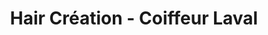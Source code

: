 ---
title: "Hair Création - Coiffeur Laval"
url: /laval/hair-creation-coiffeur-laval/
shop: Friseur
---